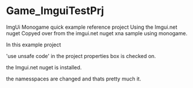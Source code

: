 # Game_ImguiTestPrj
 ImgUi Monogame quick example reference project Using the Imgui.net nuget 
 Copyed over from the imgui.net nuget xna sample using monogame.
 
 In this example project 

'use unsafe code' in the project properties box is checked on.

 the Imgui.net nuget is installed.
 
 the namesspaces are changed and thats pretty much it.

